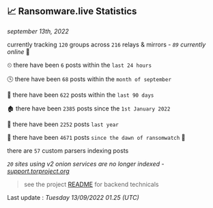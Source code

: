 
## 📈 Ransomware.live Statistics
_september 13th, 2022_

currently tracking `120` groups across `216` relays & mirrors - _`89` currently online_ 📡

⏲ there have been `6` posts within the `last 24 hours`

🕓 there have been `68` posts within the `month of september`

📅 there have been `622` posts within the `last 90 days`

🏚 there have been `2385` posts since the `1st January 2022`

🚀 there have been `2252` posts `last year`

🦕 there have been `4671` posts `since the dawn of ransomwatch` 🐣

there are `57` custom parsers indexing posts

_`20` sites using v2 onion services are no longer indexed - [support.torproject.org](https://support.torproject.org/onionservices/v2-deprecation/)_

> see the project [README](https://github.com/jmousqueton/ransomwatch#readme) for backend technicals



Last update : _Tuesday 13/09/2022 01.25 (UTC)_

